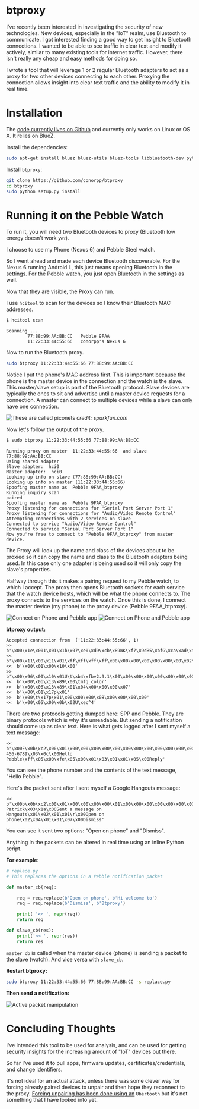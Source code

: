 
# btproxy

I've recently been interested in investigating the security of new technologies.  New devices,
especially in the "IoT" realm, use Bluetooth to communicate.  I got interested finding a good
way to get insight to Bluetooth connections.  I wanted to be able to see traffic in clear text
and modify it actively, similar to many existing tools for internet traffic.  However, there
isn't really any cheap and easy methods for doing so.

I wrote a tool that will leverage 1 or 2 regular Bluetooth adapters to act as a proxy for two other
devices connecting to each other.  Proxying the connection allows insight into clear text
traffic and the ability to modify it in real time.

# Installation

The [code currently lives on Github](https://github.com/conorpp/btproxy) and currently only works on Linux or OS X.  It relies on BlueZ.

Install the dependencies:

```bash
sudo apt-get install bluez bluez-utils bluez-tools libbluetooth-dev python-dev
```

Install `btproxy`:

```bash
git clone https://github.com/conorpp/btproxy
cd btproxy
sudo python setup.py install
```

# Running it on the Pebble Watch

To run it, you will need two Bluetooth devices to proxy (Bluetooth low energy doesn't work *yet*).

I choose to use my Phone (Nexus 6) and Pebble Steel watch.

So I went ahead and made each device Bluetooth discoverable.  For
the Nexus 6 running Android L, this just means opening Bluetooth
in the settings.  For the Pebble watch, you just open Bluetooth
in the settings as well.

Now that they are visible, the Proxy can run.

I use `hcitool` to scan for the devices so I know their Bluetooth MAC addresses.

```bash
$ hcitool scan
```
```text
Scanning ...
        77:88:99:AA:BB:CC   Pebble 9FAA
        11:22:33:44:55:66   conorpp's Nexus 6
```

Now to run the Bluetooth proxy.

```bash
sudo btproxy 11:22:33:44:55:66 77:88:99:AA:BB:CC
```

Notice I put the phone's MAC address first.  This is important because the
phone is the master device in the connection and the watch is the slave.
This master/slave setup is part of the Bluetooth protocol.  Slave devices
are typically the ones to sit and advertise until a master device requests
for a connection.  A master can connect to multiple devices while a slave
can only have one connection.

![](https://i.imgur.com/EzcecqX.png "These are called piconets")
*credit: sparkfun.com*

Now let's follow the output of the proxy.

```bash
$ sudo btproxy 11:22:33:44:55:66 77:88:99:AA:BB:CC
```
```
Running proxy on master  11:22:33:44:55:66  and slave  77:88:99:AA:BB:CC
Using shared adapter
Slave adapter:  hci0
Master adapter:  hci0
Looking up info on slave (77:88:99:AA:BB:CC)
Looking up info on master (11:22:33:44:55:66)
Spoofing master name as  Pebble 9FAA_btproxy
Running inquiry scan
paired
Spoofing master name as  Pebble 9FAA_btproxy
Proxy listening for connections for "Serial Port Server Port 1"
Proxy listening for connections for "Audio/Video Remote Control"
Attempting connections with 2 services on slave
Connected to service "Audio/Video Remote Control"
Connected to service "Serial Port Server Port 1"
Now you're free to connect to "Pebble 9FAA_btproxy" from master device.
```

The Proxy will look up the name and class of the devices about to be proxied
so it can copy the name and class to the Bluetooth adapters being used.  In this
case only one adapter is being used so it will only copy the slave's properties.

Halfway through this it makes a pairing request to my Pebble watch, to which I accept.
The proxy then opens Bluetooth sockets for each service that the watch device hosts, which will be
what the phone connects to.  The proxy connects to the services on the watch.  Once this is done,
I connect the master device (my phone) to the proxy device (Pebble 9FAA_btproxy).

![Connect on Phone and Pebble app](https://i.imgur.com/lOG4phm.png)
![Connect on Phone and Pebble app](https://i.imgur.com/TqmfCpS.jpg)

**btproxy output:**

```
Accepted connection from  ('11:22:33:44:55:66', 1)
>>  b'\x00\x1e\x001\x01\x1b\x07\xe0\xd9\xcb\x89WK\xf7\x9dB5\xbfG\xca\xad\xfe\x01\x01\x00\x00\x00\x02\x04\x00\x01\x00\x00\x00\x00\x01\x00\x11\x00'
<<  b'\x00\x11\x00\x11\x01\xff\xff\xff\xff\x00\x00\x00\x00\x00\x00\x00\x02\x02\x02\x04\x00'
<<  b'\x00\x01\x00\x10\x00'
>>  b'\x00\x96\x00\x10\x01U\t\xb4\xfbv2.9.1\x00\x00\x00\x00\x00\x00\x00\x00\x00\x00\x00\x00\x00\x00\x00\x00\x00\x00\x00\x00\x00\x00\x00\x00\x00\x0054664bd\x00\x00\x06\x01R"T_v1.5.5\x00\x00\x00\x00\x00\x00\x00\x00\x00\x00\x00\x00\x00\x00\x00\x00\x00\x00\x00\x00\x00\x00\x00\x00\x00\x001c16275\x00\x01\x06\x01R\xe2\xf82102V1\x00\x00\x00\x00Q206134E01L3\xaa\x9f\xa6\xe9\x17\x00&e\x8a\x03U\t\xb4\xfben_US\x00\x00\x01XXXXXXX\x00'
<<  b'\x00\x0b\x13\x89\x00\tmfg_color'
>>  b'\x00\x06\x13\x89\x01\x04\x00\x00\x00\x07'
<<  b'\x00\x01\x17p\x01'
>>  b'\x00\t\x17p\x01\x00\x00\x00\x08\x00\x00\x00\x00'
<<  b'\x00\x05\x00\x0b\x02U\xec^4'
```

There are two protocols getting dumped here: SPP and Pebble.  They are binary protocols which is why it's unreadable.
But sending a notification should come up as clear text.  Here is what gets logged after I sent myself a text message:

```
<<  b'\x00F\x0b\xc2\x00\x01\x00\x00\x00\x00\x00\x00\x00\x00\x00\x00\x00\x00K_\xecU\x01\x02\x03\x01\x0e\x00(123) 456-6789\x03\x0c\x00Hello Pebble\xff\x05\x00\xfe\x05\x00\x01\x03\x01\x01\x05\x00Reply'
```

You can see the phone number and the contents of the text message, "Hello Pebble".

Here's the packet sent after I sent myself a Google Hangouts message:

```
<<  b'\x00b\x0b\xc2\x00\x01\x00\x00\x00\x00\x01\x00\x00\x00\x00\x00\x00\x00\xf2_\xecU\x01\x02\x02\x01\r\x00Conor Patrick\x03\x1a\x00Sent a message on Hangouts\x01\x02\x01\x01\r\x00Open on phone\x02\x04\x01\x01\x07\x00Dismiss'
```

You can see it sent two options: "Open on phone" and "Dismiss".

Anything in the packets can be altered in real time using an inline Python script.  

**For example:**

```python
# replace.py
# This replaces the options in a Pebble notification packet

def master_cb(req):

    req = req.replace(b'Open on phone', b'Hi welcome to')
    req = req.replace(b'Dismiss', b'Btproxy')

    print( '<< ', repr(req))
    return req

def slave_cb(res):
    print('>> ', repr(res))
    return res
```

`master_cb` is called when the master device (phone) is sending a packet to the slave (watch).  And vice versa with `slave_cb`.

**Restart btproxy:**

```bash
sudo btproxy 11:22:33:44:55:66 77:88:99:AA:BB:CC -s replace.py
```

**Then send a notification:**

![Active packet manipulation](https://i.imgur.com/9kk1yQC.jpg "Active packet manipulation")


# Concluding Thoughts

I've intended this tool to be used for analysis, and can be used for getting security insights for the increasing amount of
"IoT" devices out there.  

So far I've used it to pull apps, firmware updates, certificates/credentials, and change identifiers.

It's not ideal for an actual attack, unless there was some clever way for forcing already paired devices to unpair and then
hope they reconnect to the proxy.  [Forcing unpairing has been done using an](https://blog.lacklustre.net/posts/Blackbox_Reversing_an_Electric_Skateboard_Wireless_Protocol/) `Ubertooth` but it's not something that I have
looked into yet.
